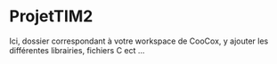 # ProjetTIM2

Ici, dossier correspondant à votre workspace de CooCox, y ajouter les différentes librairies, fichiers C ect ...

